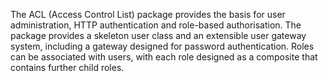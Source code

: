 The ACL (Access Control List) package provides the basis for user administration, HTTP authentication and role-based authorisation. The package provides a skeleton user class and an extensible user gateway system, including a gateway designed for password authentication. Roles can be associated with users, with each role designed as a composite that contains further child roles.
